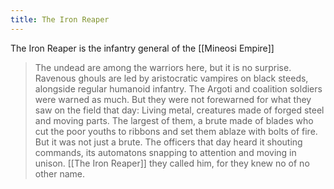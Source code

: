 ```yaml
---
title: The Iron Reaper
---
```


The Iron Reaper is the infantry general of the [[Mineosi Empire]]

> The undead are among the warriors here, but it is no surprise. Ravenous ghouls are led by aristocratic vampires on black steeds, alongside regular humanoid infantry. The Argoti and coalition soldiers were warned as much. But they were not forewarned for what they saw on the field that day: Living metal, creatures made of forged steel and moving parts. The largest of them, a brute made of blades who cut the poor youths to ribbons and set them ablaze with bolts of fire. But it was not just a brute. The officers that day heard it shouting commands, its automatons snapping to attention and moving in unison. [[The Iron Reaper]] they called him, for they knew no of no other name.

